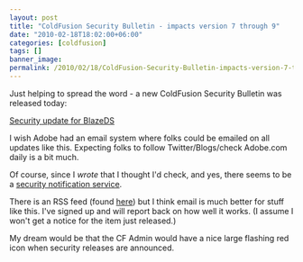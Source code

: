```yaml
---
layout: post
title: "ColdFusion Security Bulletin - impacts version 7 through 9"
date: "2010-02-18T18:02:00+06:00"
categories: [coldfusion]
tags: []
banner_image: 
permalink: /2010/02/18/ColdFusion-Security-Bulletin-impacts-version-7-through-9
---
```


Just helping to spread the word - a new ColdFusion Security Bulletin was released today:

<a href="http://www.adobe.com/support/security/bulletins/apsb10-05.html">Security update for BlazeDS</a>

I wish Adobe had an email system where folks could be emailed on all updates like this. Expecting folks to follow Twitter/Blogs/check Adobe.com daily is a bit much.

Of course, since I <i>wrote</i> that I thought I'd check, and yes, there seems to be a <a href="http://www.adobe.com/cfusion/entitlement/index.cfm?e=szalert">security notification service</a>. 

There is an RSS feed (found <a href="http://blogs.adobe.com/psirt/atom.xml">here</a>) but I think email is much better for stuff like this. I've signed up and will report back on how well it works. (I assume I won't get a notice for the item just released.)

My dream would be that the CF Admin would have a nice large flashing red icon when security releases are announced.